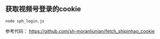 ## 获取视频号登录的cookie

```
node sph_login.js
```

参考代码：
https://github.com/sh-moranliunian/fetch_shipinhao_cookie
